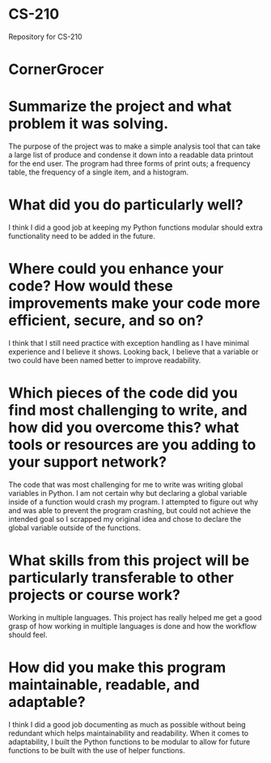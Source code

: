 # CS-210
Repository for CS-210

# CornerGrocer

# Summarize the project and what problem it was solving.
The purpose of the project was to make a simple analysis tool that can take a large list of produce and condense it down into a readable data printout for the end user. The program had three forms of print outs; a frequency table, the frequency of a single item, and a histogram.

# What did you do particularly well?
I think I did a good job at keeping my Python functions modular should extra functionality need to be added in the future.

# Where could you enhance your code? How would these improvements make your code more efficient, secure, and so on?
I think that I still need practice with exception handling as I have minimal experience and I believe it shows. Looking back, I believe that a variable or two could have been named better to improve readability.

# Which pieces of the code did you find most challenging to write, and how did you overcome this? what tools or resources are you adding to your support network?
The code that was most challenging for me to write was writing global variables in Python. I am not certain why but declaring a global variable inside of a function would crash my program. I attempted to figure out why and was able to prevent the program crashing, but could not achieve the intended goal so I scrapped my original idea and chose to declare the global variable outside of the functions.

# What skills from this project will be particularly transferable to other projects or course work?
Working in multiple languages. This project has really helped me get a good grasp of how working in multiple languages is done and how the workflow should feel.

# How did you make this program maintainable, readable, and adaptable?
I think I did a good job documenting as much as possible without being redundant which helps maintainability and readability. When it comes to adaptability, I built the Python functions to be modular to allow for future functions to be built with the use of helper functions.

